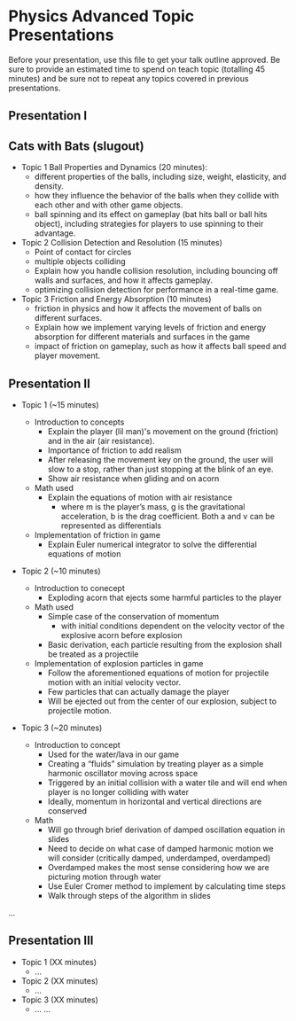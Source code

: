# Physics Advanced Topic Presentations

Before your presentation, use this file to get your talk outline approved. Be
sure to provide an estimated time to spend on teach topic (totalling 45 minutes)
and be sure not to repeat any topics covered in previous presentations.

## Presentation I
## Cats with Bats (slugout)

- Topic 1 Ball Properties and Dynamics (20 minutes):
  - different properties of the balls, including size, weight, elasticity, and density.
  - how they influence the behavior of the balls when they collide with each other and with other game objects.
  - ball spinning and its effect on gameplay (bat hits ball or ball hits object), including strategies for players to use spinning to their advantage.
- Topic 2 Collision Detection and Resolution (15 minutes)
  - Point of contact for circles
  - multiple objects colliding
  - Explain how you handle collision resolution, including bouncing off walls and surfaces, and how it affects gameplay.
  - optimizing collision detection for performance in a real-time game.
- Topic 3 Friction and Energy Absorption (10 minutes)
  -  friction in physics and how it affects the movement of balls on different surfaces.
  - Explain how we implement varying levels of friction and energy absorption for different materials and surfaces in the game
  - impact of friction on gameplay, such as how it affects ball speed and player movement.


## Presentation II

- Topic 1 (~15 minutes)
  - Introduction to concepts
    - Explain the player (lil man)'s movement on the ground (friction) and in the air (air resistance). 
    - Importance of friction to add realism
    - After releasing the movement key on the ground, the user will slow to a stop, rather than just stopping at the blink of an eye. 
    - Show air resistance when gliding and on acorn
  - Math used
    - Explain the equations of motion with air resistance
      - where m is the player’s mass, g is the gravitational acceleration, b is the drag coefficient. Both a and v can be represented as differentials 
  - Implementation of friction in game
    - Explain Euler numerical integrator to solve the differential equations of motion

- Topic 2 (~10 minutes)
  - Introduction to conecept
    - Exploding acorn that ejects some harmful particles to the player 
  - Math used
    - Simple case of the conservation of momentum
      - with initial conditions dependent on the velocity vector of the explosive acorn before explosion
    - Basic derivation, each particle resulting from the explosion shall be treated as a projectile
  - Implementation of explosion particles in game
    - Follow the aforementioned equations of motion for projectile motion with an initial velocity vector. 
    - Few particles that can actually damage the player 
    - Will be ejected out from the center of our explosion, subject to projectile motion.

- Topic 3 (~20 minutes)
  - Introduction to concept
    - Used for the water/lava in our game
    - Creating a “fluids” simulation by treating player as a simple harmonic oscillator moving across space
    - Triggered by an initial collision with a water tile and will end when player is no longer colliding with water 
    - Ideally, momentum in horizontal and vertical directions are conserved
  - Math
    - Will go through brief derivation of damped oscillation equation in slides
    - Need to decide on what case of damped harmonic motion we will consider (critically damped, underdamped, overdamped) 
    - Overdamped makes the most sense considering how we are picturing motion through water
    - Use Euler Cromer method to implement by calculating time steps
    - Walk through steps of the algorithm in slides

...


## Presentation III

- Topic 1 (XX minutes)
  - ...
- Topic 2 (XX minutes)
  - ...
- Topic 3 (XX minutes)
  - ...
...
